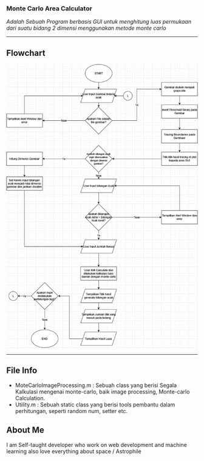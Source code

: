 ### Monte Carlo Area Calculator
*Adalah Sebuah Program berbasis GUI untuk menghitung luas permukaan dari suatu bidang 2 dimensi menggunakan metode monte carlo*
<br>
<hr>

Flowchart
---------
![alt text](https://github.com/NormalPeeple/matlab-gui-monte-carlo-area-calc/blob/master/prop/flowchart%20program%20gui%20monte%20carlo.png)
<hr>

File Info
---------
+ MoteCarloImageProcessing.m : Sebuah class yang berisi Segala Kalkulasi mengenai monte-carlo, baik image processing, Monte-carlo Calculation. 
+ Utility.m : Sebuah static class yang berisi tools pembantu dalam perhitungan, seperti random num, setter etc.


About Me
--------
I am Self-taught developer who work on web development and machine learning also love everything about space / Astrophile 
